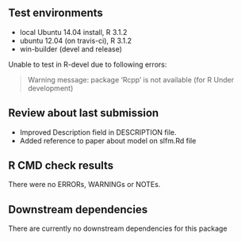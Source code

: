 ## Test environments
* local Ubuntu 14.04 install, R 3.1.2
* ubuntu 12.04 (on travis-ci), R 3.1.2
* win-builder (devel and release)

Unable to test in R-devel due to following errors:

> Warning message:
> package ‘Rcpp’ is not available (for R Under development)

## Review about last submission
* Improved Description field in DESCRIPTION file.
* Added reference to paper about model on slfm.Rd file

## R CMD check results
There were no ERRORs, WARNINGs or NOTEs.

## Downstream dependencies
There are currently no downstream dependencies for this package